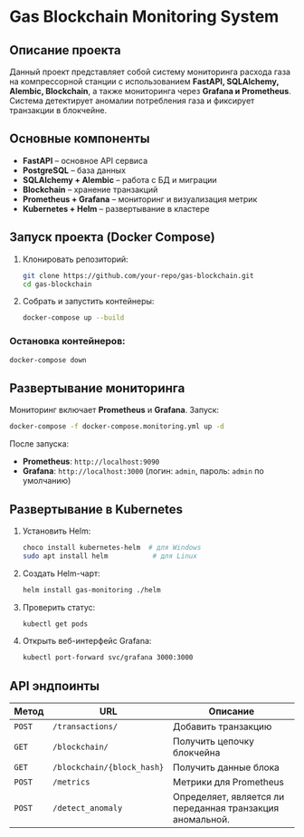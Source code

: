 # Gas Blockchain Monitoring System

## Описание проекта

Данный проект представляет собой систему мониторинга расхода газа на компрессорной станции с использованием **FastAPI,
SQLAlchemy, Alembic, Blockchain**, а также мониторинга через **Grafana и Prometheus**. Система детектирует аномалии
потребления газа и фиксирует транзакции в блокчейне.

## Основные компоненты

- **FastAPI** – основное API сервиса
- **PostgreSQL** – база данных
- **SQLAlchemy + Alembic** – работа с БД и миграции
- **Blockchain** – хранение транзакций
- **Prometheus + Grafana** – мониторинг и визуализация метрик
- **Kubernetes + Helm** – развертывание в кластере

## Запуск проекта (Docker Compose)

1. Клонировать репозиторий:
   ```sh
   git clone https://github.com/your-repo/gas-blockchain.git
   cd gas-blockchain
   ```
2. Собрать и запустить контейнеры:
   ```sh
   docker-compose up --build
   ```

### Остановка контейнеров:

   ```sh
   docker-compose down
   ```

## Развертывание мониторинга

Мониторинг включает **Prometheus** и **Grafana**. Запуск:

```sh
docker-compose -f docker-compose.monitoring.yml up -d
```

После запуска:

- **Prometheus**: `http://localhost:9090`
- **Grafana**: `http://localhost:3000` (логин: `admin`, пароль: `admin` по умолчанию)

## Развертывание в Kubernetes

1. Установить Helm:
   ```sh
   choco install kubernetes-helm  # для Windows
   sudo apt install helm           # для Linux
   ```
2. Создать Helm-чарт:
   ```sh
   helm install gas-monitoring ./helm
   ```
3. Проверить статус:
   ```sh
   kubectl get pods
   ```
4. Открыть веб-интерфейс Grafana:
   ```sh
   kubectl port-forward svc/grafana 3000:3000
   ```

## API эндпоинты

| Метод  | URL                        | Описание                                                  |
|--------|----------------------------|-----------------------------------------------------------|
| `POST` | `/transactions/`           | Добавить транзакцию                                       |
| `GET`  | `/blockchain/`             | Получить цепочку блокчейна                                |
| `GET`  | `/blockchain/{block_hash}` | Получить данные блока                                     |
| `POST` | `/metrics`                 | Метрики для Prometheus                                    |
| `POST` | `/detect_anomaly`          | Определяет, является ли переданная транзакция аномальной. |




